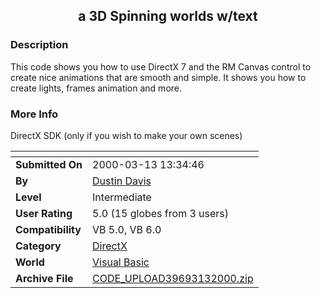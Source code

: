 ﻿<div align="center">

## a 3D Spinning worlds w/text


</div>

### Description

This code shows you how to use DirectX 7 and the RM Canvas control to create nice animations that are smooth and simple. It shows you how to create lights, frames animation and more.
 
### More Info
 
DirectX SDK (only if you wish to make your own scenes)


<span>             |<span>
---                |---
**Submitted On**   |2000-03-13 13:34:46
**By**             |[Dustin Davis](https://github.com/Planet-Source-Code/PSCIndex/blob/master/ByAuthor/dustin-davis.md)
**Level**          |Intermediate
**User Rating**    |5.0 (15 globes from 3 users)
**Compatibility**  |VB 5\.0, VB 6\.0
**Category**       |[DirectX](https://github.com/Planet-Source-Code/PSCIndex/blob/master/ByCategory/directx__1-44.md)
**World**          |[Visual Basic](https://github.com/Planet-Source-Code/PSCIndex/blob/master/ByWorld/visual-basic.md)
**Archive File**   |[CODE\_UPLOAD39693132000\.zip](https://github.com/Planet-Source-Code/dustin-davis-a-3d-spinning-worlds-w-text__1-6568/archive/master.zip)









